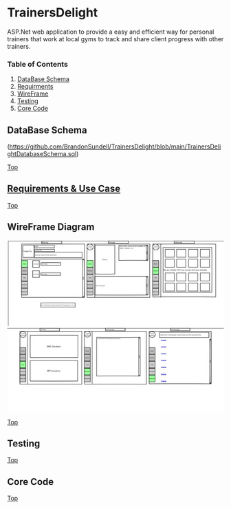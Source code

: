 # TrainersDelight
ASP.Net web application to provide a easy and efficient way for personal trainers that work at local gyms to track and share client progress with other trainers.

### Table of Contents

1. [DataBase Schema](#database-schema)
2. [Requirments](#Requirments)
3. [WireFrame](#wireframe-diagram)
4. [Testing](#testing)
5. [Core Code](#core-code)

## DataBase Schema
(https://github.com/BrandonSundell/TrainersDelight/blob/main/TrainersDelightDatabaseSchema.sql)

[Top](#trainersdelight)

## [Requirements & Use Case](https://github.com/BrandonSundell/TrainersDelight/tree/main/Requirements)

[Top](#trainersdelight)

## WireFrame Diagram
![](Images/WireFramePg1.jpg)
![](Images/WireFramePg2.jpg)

[Top](#trainersdelight)

## Testing

[Top](#trainersdelight)

## Core Code

[Top](#trainersdelight)
